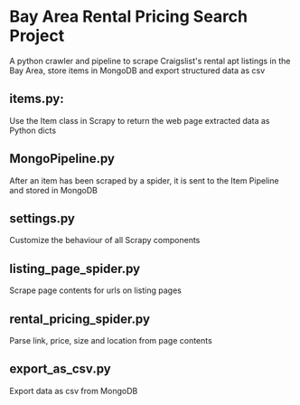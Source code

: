 # Bay Area Rental Pricing Search Project

A python crawler and pipeline to scrape Craigslist's rental apt listings in the Bay Area, store items in MongoDB and export structured data as csv

## items.py: 
Use the Item class in Scrapy to return the web page extracted data as Python dicts

## MongoPipeline.py
After an item has been scraped by a spider, it is sent to the Item Pipeline and stored in MongoDB

## settings.py
Customize the behaviour of all Scrapy components


## listing_page_spider.py 
Scrape page contents for urls on listing pages

## rental_pricing_spider.py
Parse link, price, size and location from page contents

## export_as_csv.py
Export data as csv from MongoDB